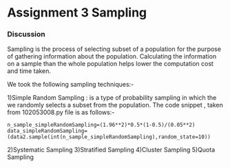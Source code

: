 # Assignment 3 Sampling

### Discussion

Sampling is the process of selecting subset of a population for the purpose of gathering information about the population. Calculating the information on a sample than the whole population helps lower the computation cost and time taken. 

We took the following sampling techniques:-

1)Simple Random Sampling : is a type of probability sampling in which the we randomly selects a subset from the population. The code snippet , taken from 102053008.py file is as follows:-

    n_sample_simpleRandomSampling=(1.96**2)*0.5*(1-0.5)/(0.05**2)
    data_simpleRandomSampling=(data2.sample(int(n_sample_simpleRandomSampling),random_state=10))

2)Systematic Sampling
3)Stratified Sampling
4)Cluster Sampling
5)Quota Sampling
